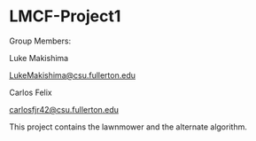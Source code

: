 # LMCF-Project1
Group Members:

Luke Makishima

LukeMakishima@csu.fullerton.edu


Carlos Felix

carlosfjr42@csu.fullerton.edu


This project contains the lawnmower and the alternate algorithm.
